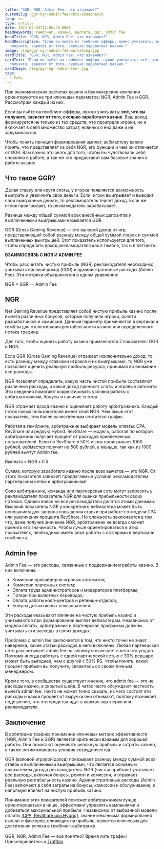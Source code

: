```yaml
---
title: "GGR, NGR, Admin Fee: что означают?"
customSlug: ggr-ngr-admin-fee-chto-oznachayit
lang: ru
type: article
date: 2024-07-24T17:05:40.806Z
headKeywords: гемблинг, казино, выплата, ggr, admin fee
headTitle: "GGR, NGR, Admin Fee: что означают?"
headDescription: "Если вы льёте на гемблинг-офферы, нужно учитывать: всё, что вы
  получите, зависит от того, сколько заработает казино."
image: /img/ggr-ngr-admin-fee-marketing.jpg
cardTitle: "GGR, NGR, Admin Fee: что означают?"
cardText: "Если вы льёте на гемблинг-офферы, нужно учитывать: всё, что вы
  получите, зависит от того, сколько заработает казино."
cardImage: /img/ggr-ngr-admin-fee-.jpg
tags:
  - Гайд
---
```

При экономических расчетах казино и букмекерские компании ориентируются на три ключевых параметра: NGR, Admin Fee и GGR. Рассмотрим каждый из них.

Если вы льёте на гемблинг-офферы, нужно учитывать: **всё, что вы получите, зависит от того, сколько заработает казино**. Ваш доход формируется не только из тех средств, что проиграли игроки, но и включает в себя множество затрат, новички о них даже и не задумываются.

Чтобы понять принцип формирования выплат, вебмастеру важно понять, что представляет из себя NGR, его функции и чем он отличается от GGR. Вам важно это знать для того, чтобы вы чувствовали себя спокойно в работе, а так же это предоставит вам базовые знания о работе казино. 

## Что такое GGR?

Делая ставку или крутя слоты, у игрока появляется возможность выиграть и увеличить свои деньги. Если  игрок выигрывает и выводит свои выигранные деньги, то рекламодатель теряет доход. Если же игрок проигрывает, то рекламодатель зарабатывает. 

Разница между общей суммой всех внесённых депозитов и выплаченными выигрышами называется GGR.

GGR (Gross Gaming Revenue) — это валовой доход от игр, представляющий собой разницу между общей суммой ставок и суммой выплаченных выигрышей. Этот показатель используется для того, чтобы определить доход рекламодателя как в гембле, так и в беттинге.

**ВЗАИМОСВЯЗЬ С NGR И ADMIN FEE**

Чтобы рассчитать чистую прибыль (NGR) рекламодателя необходимо учитывать валовой доход (GGR) и административные расходы (Admin Fee). Эти метрики объединяются в одном уравнении:

NGR = GGR — Admin Fee

## NGR

Net Gaming Revenue представляет собой чистую прибыль казино после вычета различных бонусов, которые получили игроки, роялти разработчиков и комиссий. Данный параметр применяется в вертикали гемблы для отслеживания рентабельности казино или определенного потока трафика.

Для того, чтобы оценить работу казино применяются 2 показателя: GGR и NGR. 

Если GGR (Gross Gaming Revenue) отражает исключительно доход, то есть разницу между ставками игроков и их выигрышами, то NGR уже позволяет оценить реальную прибыль ресурса, принимая во внимание все расходы.

NGR позволяет определить, какую часть чистой прибыли составляют различные расходы, и какой доход приносят слоты и игровые автоматы. Эти сведения помогают корректировать условия работы с арбитражниками, бонусы и наличие слотов.

NGR отражает доход казино и оценивает работу арбитражника. Каждый поток новых пользователей имеет свой NGR. Чем выше этот показатель, тем более качественным считается трафик.

Работая в гемблинге, арбитражник выбирает модель оплаты: CPA, RevShare или редкую Hybrid. RevShare — модель, работая по которой арбитражник получает процент от расходов привлеченных пользователей. Если по RevShare в 50% игрок проигрывает 1000 рублей, вебмастер получит не 500 рублей, а меньше, так как из 1000 рублей вычтут Admin fee. 

Выплата = NGR x 0.5

Сумма, которую заработало казино после всех вычетов — это NGR. От этого показателя зависият предлагаемые условия рекламодателем партнёрским сетям и арбитражникам!

Соло арбитражник, команда или партнерская сеть могут запросить у рекламодателя показатель NGR для оценки прибыльности своих потоков. Однако вовсе не все рекламодатели делятся этими данными. Высокий показатель NGR у конкретного вебмастера может быть основанием для запроса повышения ставки при работе по модели CPA или увеличения процента RevShare. Но сложность заключается в том, что, даже получив значение NGR, арбитражник не всегда сможет оценить его значимость. Чтобы лучше ориентироваться в этих показателях, необходимо иметь опыт работы с офферами в вертикали гемблинга.

## Admin fee

Admin Fee — это расходы, связанные с поддержанием работы казино. В них включены:

* Комиссии провайдеров игровых автоматов;
* Комиссии платежных систем;
* Оплата труда администраторов и модераторов платформы;
* Потери при валютных переводах;
* Оплата работы колл-центров и ретеншн-отделов;
* Бонусы для активных пользователей.

Эти расходы оказывают влияние на чистую прибыль казино и учитываются при формировании выплат вебмастерам. Независимо от модели оплаты, арбитражник и партнерская программа должны учитывать эти расходы в своих доходах.

Проблема с admin fee заключается в том, что никто точно не знает наверняка, какие статьи расходов в него включены. Любая партнерская сеть рассчитывает admin fee по-своему и включает в него что угодно. Поэтому иногда работать с одной партнерской сетью с 30% ревшаре может быть выгоднее, чем с другой с 50% RS. Чтобы понять, какой процент прибыли вы получите, свяжитесь со своим личным менеджером.

Кроме того, в сообществе существует мнение, что admin fee — это не расходы казино, а скрытый шейв. В чатах часто обсуждают честность вычета admin fee. Никто не может точно сказать, из чего состоят эти расходы и какой процент от выручки они отнимают, поэтому возникает подозрение, что эти средства идут в карман партнерки или рекламодателя.

## Заключение

В арбитраже трафика понимание ключевых метрик эффективности (NGR, Admin Fee и GGR) является критически важным для хорошей работы. Они помогают оценивать реальную прибыль и затраты казино, а также оптимизировать условия сотрудничества.

GGR (валовой игровой доход) показывает разницу между суммой всех ставок и выплаченными выигрышами, что является основным показателем дохода рекламодателя. NGR (чистая прибыль) учитывает все расходы, включая бонусы, роялти и комиссии, и отражает реальную рентабельность казино. Административные расходы (Admin Fee) включают в себя затраты на бонусы, комиссии и обслуживание, и напрямую влияют на чистую прибыль казино.

Понимание этих показателей поможет арбитражникам лучше ориентироваться в нише, эффективно управлять кампаниями и добиваться максимальной прибыли. Независимо от выбранной модели оплаты [(CPA, RevShare или Hybrid)](https://trafflab.io/ru/blog/modeli-oplat-i-tipy-offerov-v-arbitrage-trafika/), знание механизма формирования выплат и факторов, влияющих на прибыль, является ключевым для достижения успеха в гемблинг-арбитраже.\
\
GGR, NGR, Admin Fee — все понятно? Время лить трафик! Присоединяйтесь к [Trafflab](https://trafflab.io)